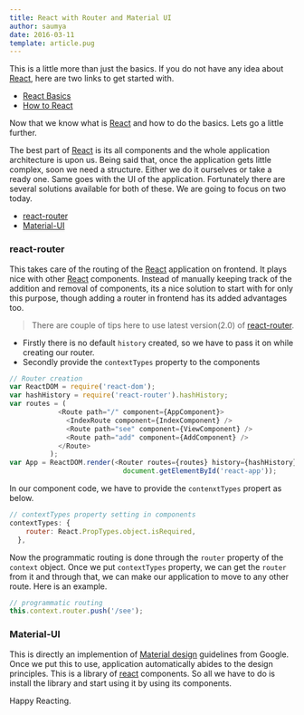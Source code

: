 ```yaml
---
title: React with Router and Material UI
author: saumya
date: 2016-03-11
template: article.pug
---
```




This is a little more than just the basics. If you do not have any idea about [React][React-link], here are two links to get started with.          

 - [React Basics][blog-React-link]
 - [How to React][blog-HowToReactNow-link]          


Now that we know what is [React][React-link] and how to do the basics. Lets go a little further.<span class="more"></span>          

The best part of [React][React-link] is its all components and the whole application architecture is upon us. Being said that, once the application gets little complex, soon we need a structure. Either we do it ourselves or take a ready one. Same goes with the UI of the application. Fortunately there are several solutions available for both of these. We are going to focus on two today.           

 - [react-router][ReactRouter-link]
 - [Material-UI][MaterialUI-link]           

### react-router ###          

This takes care of the routing of the [React][React-link] application on frontend. It plays nice with other [React][React-link] components. Instead of manually keeping track of the addition and removal of components, its a nice solution to start with for only this purpose, though adding a router in frontend has its added advantages too.
 
> There are couple of tips here to use latest version(2.0) of [react-router][ReactRouter-link].

- Firstly there is no default `history` created, so we have to pass it on while creating our router.
- Secondly provide the `contextTypes` property to the components

```javascript
// Router creation
var ReactDOM = require('react-dom');
var hashHistory = require('react-router').hashHistory;
var routes = (
            <Route path="/" component={AppComponent}>
              <IndexRoute component={IndexComponent} />
              <Route path="see" component={ViewComponent} />
              <Route path="add" component={AddComponent} />
            </Route>
          );
var App = ReactDOM.render(<Router routes={routes} history={hashHistory} />,
							document.getElementById('react-app'));
```
In our component code, we have to provide the `contenxtTypes` propert as below.
```javascript
// contextTypes property setting in components
contextTypes: {
    router: React.PropTypes.object.isRequired,
  },
```
Now the programmatic routing is done through the `router` property of the `context` object. Once we put `contextTypes` property, we can get the `router` from it and through that, we can make our application to move to any other route. 
Here is an example.
```javascript
// programmatic routing
this.context.router.push('/see');
```          

### Material-UI ###          

This is directly an implemention of [Material design][Mdesign-google-link] guidelines from Google. Once we put this to use, application automatically abides to the design principles. This is a library of [react][React-link] components. So all we have to do is install the library and start using it by using its components.



Happy Reacting.


[React-link]: http://facebook.github.io/react/
[ReactRouter-link]: https://github.com/reactjs/react-router
[MaterialUI-link]: http://www.material-ui.com/
[Mdesign-google-link]: https://www.google.com/design/spec/material-design/introduction.html

[npm-link]: https://www.npmjs.com/
[node-link]: https://nodejs.org/en/

[blog-React-link]: http://saumya.github.io/ray/articles/57/
[blog-HowToReactNow-link]: http://saumya.github.io/ray/articles/58/















